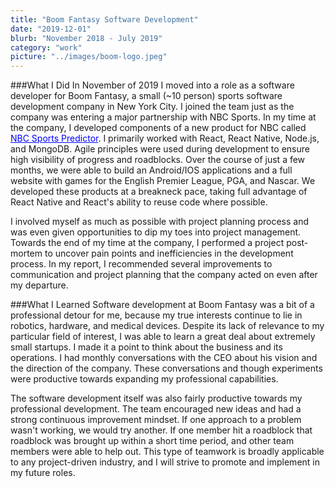 ```yaml
---
title: "Boom Fantasy Software Development"
date: "2019-12-01"
blurb: "November 2018 - July 2019"
category: "work"
picture: "../images/boom-logo.jpeg"
---
```


###What I Did
In November of 2019 I moved into a role as a software developer for Boom Fantasy, a small (~10 person) sports software development company in New York City. I joined the team just as the company was entering a major partnership with NBC Sports. In my time at the company, I developed components of a new product for NBC called <a href="https://predictor.nbcsports.com/" target="_blank" rel="noopener noreferrer" style="color:blue;">NBC Sports Predictor</a>. I primarily worked with React, React Native, Node.js, and MongoDB. Agile principles were used during development to ensure high visibility of progress and roadblocks. Over the course of just a few months, we were able to build an Android/IOS applications and a full website with games for the English Premier League, PGA, and Nascar. We developed these products at a breakneck pace, taking full advantage of React Native and React's ability to reuse code where possible.

I involved myself as much as possible with project planning process and was even given opportunities to dip my toes into project management. Towards the end of my time at the company, I performed a project post-mortem to uncover pain points and inefficiencies in the development process. In my report, I recommended several improvements to communication and project planning that the company acted on even after my departure.

###What I Learned
Software development at Boom Fantasy was a bit of a professional detour for me, because my true interests continue to lie in robotics, hardware, and medical devices. Despite its lack of relevance to my particular field of interest, I was able to learn a great deal about extremely small startups. I made it a point to think about the business and its operations. I had monthly conversations with the CEO about his vision and the direction of the company. These conversations and though experiments were productive towards expanding my professional capabilities.

The software development itself was also fairly productive towards my professional development. The team encouraged new ideas and had a strong continuous improvement mindset. If one approach to a problem wasn't working, we would try another. If one member hit a roadblock that roadblock was brought up within a short time period, and other team members were able to help out. This type of teamwork is broadly applicable to any project-driven industry, and I will strive to promote and implement in my future roles.